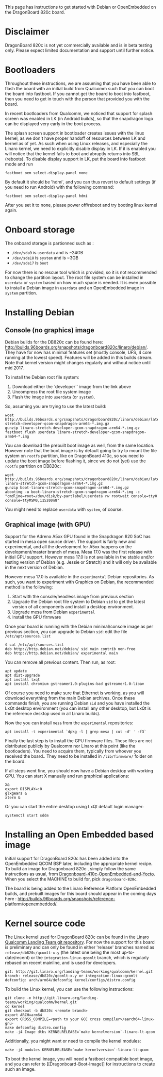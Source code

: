 This page has instructions to get started with Debian or OpenEmbedded on the DragonBoard 820c board.

# Disclaimer 
DragonBoard 820c is not yet commercially available and is in beta testing only. Please expect limited documentation and support until further notice.

# Bootloaders

Throughout these instructions, we are assuming that you have been able to flash the board with an initial build from Qualcomm such that you can boot the board into fastboot. If you cannot get the board to boot into fastboot, then you need to get in touch with the person that provided you with the board.

In recent bootloaders from Qualcomm, we noticed that support for splash screen was enabled in LK (in Android builds), so that the snapdragon logo can be displayed very early in the boot process.

The splash screen support in bootloader creates issues with the linux kernel, as we don't have proper handoff of resources between LK and kernel as of yet. As such when using Linux releases, and especially the Linaro kernel, we need to explicitly disable display in LK. If it is enabled you will notice that the kernel fails to boot and abruptly returns into SBL (reboots). To disable display support in LK, put the board into fastboot mode and run

    fastboot oem select-display-panel none

By default it should be 'hdmi', and you can thus revert to default settings (if you need to run Android) with the following command:

    fastboot oem select-display-panel hdmi

After you set it to none, please power off/reboot and try booting linux kernel again.

# Onboard storage

The onboard storage is partionned such as : 

* `/dev/sda9` is `userdata` and is ~24GB
* `/dev/sde18` is `system` and is ~3GB
* `/dev/sde17` is `boot`

For now there is no rescue tool which is provided, so it is not recommended to change the partition layout. The root file system can be installed in `userdata` or `system` based on how much space is needed. It is even possible to install a Debian image in `userdata` and an OpenEmbedded image in `system` partition.

# Installing Debian

## Console (no graphics) image

Debian builds for the DB820c can be found here: http://builds.96boards.org/snapshots/dragonboard820c/linaro/debian/. They have for now has minimal features set (mostly console, UFS, 4 core running at the lowest speed). Features will be added in this builds stream. Note that kernel version might changes regularly and without notice until mid 2017.

To install the Debian root file system:

1. Download either the `developer`` image from the link above
1. Uncompress the root file system image
1. Flash the image into `userdata` (or `system`).

So, assuming you are trying to use the latest build:

    wget http://builds.96boards.org/snapshots/dragonboard820c/linaro/debian/latest/linaro-stretch-developer-qcom-snapdragon-arm64-*.img.gz
    gunzip linaro-stretch-developer-qcom-snapdragon-arm64-*.img.gz
    fastboot flash userdata linaro-stretch-developer-qcom-snapdragon-arm64-*.img

You can download the prebuilt boot image as well, from the same location. However note that the boot image is by default going to try to mount the file system on `rootfs` partition, like on DragonBoard 410c, so you need to update the boot image before flashing it, since we do not (yet) use the `rootfs` partition on DB820c:

    wget http://builds.96boards.org/snapshots/dragonboard820c/linaro/debian/latest/boot-linaro-stretch-qcom-snapdragon-arm64-*.img.gz
    gunzip boot-linaro-stretch-qcom-snapdragon-arm64-*.img.gz
    abootimg -u boot-linaro-stretch-qcom-snapdragon-arm64-*.img -c "cmdline=root=/dev/disk/by-partlabel/userdata rw rootwait console=tty0 console=ttyMSM0,115200n8"

You might need to replace `userdata` with `system`, of course.

## Graphical image (with GPU)

Support for the Adreno A5xx GPU found in the Snapdragon 820 SoC has started in mesa open source driver. The support is fairly new and experimental, and all the development for A5xx happens on the development/master branch of mesa. Mesa 17.0 was the first release with initial GPU support. However mesa 17.0 is not available in the stable and/or testing version of Debian (e.g. Jessie or Stretch) and it will only be available in the next version of Debian. 

However mesa 17.0 is available in the `experimental` Debian repositories. As such, you want to experiment with Graphics on Debian, the recommended method is the following:

1. Start with the console/headless image from previous section
1. Upgrade the Debian root file system to Debian `sid` to get the latest version of all components and install a desktop environment.
1. Upgrade mesa from Debian `experimental`
1. Install the GPU firmware

Once your board is running with the Debian minimal/console image as per previous section, you can upgrade to Debian `sid`: edit the file `/etc/apt/sources.list` 

    $ cat /etc/apt/sources.list
    deb http://http.debian.net/debian/ sid main contrib non-free
    deb http://http.debian.net/debian/ experimental main 

You can remove all previous content. Then run, as root:

    apt update
    apt dist-upgrade
    apt install lxqt
    apt install chromium gstreamer1.0-plugins-bad gstreamer1.0-libav

Of course you need to make sure that Ethernet is working, as you will download everything from the main Debian archives. Once these commands finish, you are running Debian `sid` and you have installed the LxQt desktop environment (you can install any other desktop, but LxQt is the reference desktop used in all Linaro builds). 

Now the you can install `mesa` from the `experimental` repositories:

    apt install -t experimental `dpkg -l | grep mesa | cut -d' ' -f3`

Finally the last step is to install the GPU firmware files. These files are not distributed publicly by Qualcomm nor Linaro at this point (like the bootloaders). You need to acquire them, typically from whoever you received the board.. They need to be installed in `/lib/firmware/` folder on the board.

If all steps went fine, you should now have a Debian desktop with working GPU. You can start X manually and run graphical applications:

    X&
    export DISPLAY=:0
    glxgears &
    xterm &

Or you can start the entire desktop using LxQt default login manager:

    systemctl start sddm

# Installing an Open Embedded based image

Initial support for DragonBoard 820c has been added into the OpenEmbedded QCOM BSP later, including the appropriate kernel recipe. To build an image for Dragonboard 820c , simply follow the same instructions as usual, from [Dragonboard-410c-OpenEmbedded-and-Yocto](https://github.com/Linaro/documentation/blob/master/Reference-Platform/CECommon/OE.md). When you select the MACHINE to build for, pick `dragonboard-820c`.

The board is being added to the Linaro Reference Platform OpenEmbedded builds, and prebuilt images for this board should appear in the coming days here : http://builds.96boards.org/snapshots/reference-platform/openembedded/.

# Kernel source code

The Linux kernel used for DragonBoard 820c can be found in the [Linaro Qualcomm Landing Team git repository](https://git.linaro.org/landing-teams/working/qualcomm/kernel.git). For now the support for this board is preliminary and can only be found in either 'release' branches named as `release/db820c/qcomlt-x.y` (the latest one being the most up-to-date/recent) or the `integration-linux-qcomlt` branch, which is regularly rebased on recent mainline, and is used for developers.

    git: http://git.linaro.org/landing-teams/working/qualcomm/kernel.git
    branch: release/db820c/qcomlt-x.y or integration-linux-qcomlt
    defconfig: arch/arm64/defconfig kernel/configs/distro.config

To build the Linux kernel, you can use the following instructions:

    git clone -n http://git.linaro.org/landing-teams/working/qualcomm/kernel.git
    cd kernel
    git checkout -b db820c <remote branch>
    export ARCH=arm64
    export CROSS_COMPILE=<path to your GCC cross compiler>/aarch64-linux-gnu-
    make defconfig distro.config
    make -j4 Image dtbs KERNELRELEASE=`make kernelversion`-linaro-lt-qcom

Additionally, you might want or need to compile the kernel modules:

    make -j4 modules KERNELRELEASE=`make kernelversion`-linaro-lt-qcom

To boot the kernel image, you will need a fastboot compatible boot image, and you can refer to [[Dragonboard-Boot-Image]] for instructions to create such an image.